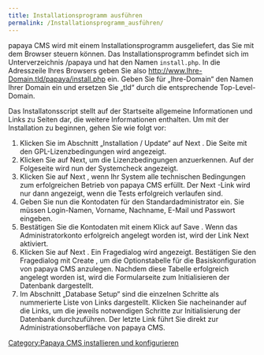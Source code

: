 ```yaml
---
title: Installationsprogramm ausführen
permalink: /Installationsprogramm_ausführen/
---
```


papaya CMS wird mit einem Installationsprogramm ausgeliefert, das Sie mit dem Browser steuern können. Das Installationsprogramm befindet sich im Unterverzeichnis /papaya und hat den Namen `install.php`. In die Adresszeile Ihres Browsers geben Sie also <http://www.Ihre-Domain.tld/papaya/install.php> ein. Geben Sie für „Ihre-Domain“ den Namen Ihrer Domain ein und ersetzen Sie „tld“ durch die entsprechende Top-Level-Domain.

Das Installatonsscript stellt auf der Startseite allgemeine Informationen und Links zu Seiten dar, die weitere Informationen enthalten. Um mit der Installation zu beginnen, gehen Sie wie folgt vor:

1.  Klicken Sie im Abschnitt „Installation / Update“ auf Next . Die Seite mit den GPL-Lizenzbedingungen wird angezeigt.
2.  Klicken Sie auf Next, um die Lizenzbedingungen anzuerkennen. Auf der Folgeseite wird nun der Systemcheck angezeigt.
3.  Klicken Sie auf Next , wenn Ihr System alle technischen Bedingungen zum erfolgreichen Betrieb von papaya CMS erfüllt. Der Next -Link wird nur dann angezeigt, wenn die Tests erfolgreich verlaufen sind.
4.  Geben Sie nun die Kontodaten für den Standardadministrator ein. Sie müssen Login-Namen, Vorname, Nachname, E-Mail und Passwort eingeben.
5.  Bestätigen Sie die Kontodaten mit einem Klick auf Save . Wenn das Administratorkonto erfolgreich angelegt worden ist, wird der Link Next aktiviert.
6.  Klicken Sie auf Next . Ein Fragedialog wird angezeigt. Bestätigen Sie den Fragedialog mit Create , um die Optionstabelle für die Basiskonfiguration von papaya CMS anzulegen. Nachdem diese Tabelle erfolgreich angelegt worden ist, wird die Formularseite zum Initialisieren der Datenbank dargestellt.
7.  Im Abschnitt „Database Setup“ sind die einzelnen Schritte als nummerierte Liste von Links dargestellt. Klicken Sie nacheinander auf die Links, um die jeweils notwendigen Schritte zur Initialisierung der Datenbank durchzuführen. Der letzte Link führt Sie direkt zur Administrationsoberfläche von papaya CMS.

[Category:Papaya CMS installieren und konfigurieren](Category:Papaya_CMS_installieren_und_konfigurieren )